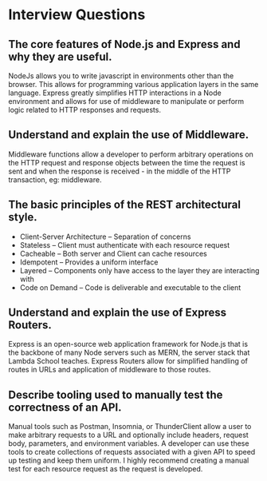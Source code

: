 # Interview Questions

## The core features of Node.js and Express and why they are useful.

NodeJs allows you to write javascript in environments other than the browser. This allows for programming various application layers in the same language. Express greatly simplifies HTTP interactions in a Node environment and allows for use of middleware to manipulate or perform logic related to HTTP responses and requests.

## Understand and explain the use of Middleware.

Middleware functions allow a developer to perform arbitrary operations on the HTTP request and response objects between the time the request is sent and when the response is received - in the middle of the HTTP transaction, eg: middleware.

## The basic principles of the REST architectural style.

- Client-Server Architecture – Separation of concerns
- Stateless – Client must authenticate with each resource request
- Cacheable – Both server and Client can cache resources
- Idempotent – Provides a uniform interface
- Layered – Components only have access to the layer they are interacting with
- Code on Demand – Code is deliverable and executable to the client

## Understand and explain the use of Express Routers.

Express is an open-source web application framework for Node.js that is the backbone of many Node servers such as MERN, the server stack that Lambda School teaches. Express Routers allow for simplified handling of routes in URLs and application of middleware to those routes.

## Describe tooling used to manually test the correctness of an API.

Manual tools such as Postman, Insomnia, or ThunderClient allow a user to make arbitrary requests to a URL and optionally include headers, request body, parameters, and environment variables. A developer can use these tools to create collections of requests associated with a given API to speed up testing and keep them uniform. I highly recommend creating a manual test for each resource request as the request is developed.
